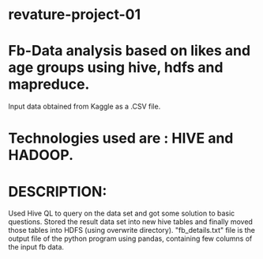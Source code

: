 # revature-project-01
# Fb-Data analysis based on likes and age groups using hive, hdfs and mapreduce.

Input data obtained from Kaggle as a .CSV file.

# Technologies used are : HIVE and HADOOP.

# DESCRIPTION:

Used Hive QL to query on the data set and got some solution to basic questions.
Stored the result data set into new hive tables and finally moved those tables into HDFS (using overwrite directory).
"fb_details.txt" file is the output file of the python program using pandas, containing few columns of the input fb data.
